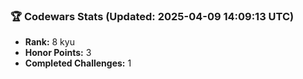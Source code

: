 ### 🏆 Codewars Stats (Updated: 2025-04-09 14:09:13 UTC)

- **Rank:** 8 kyu
- **Honor Points:** 3
- **Completed Challenges:** 1
